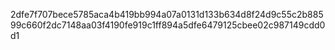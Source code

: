 2dfe7f707bece5785aca4b419bb994a07a0131d133b634d8f24d9c55c2b88599c660f2dc7148aa03f4190fe919c1ff894a5dfe6479125cbee02c987149cdd0d1
